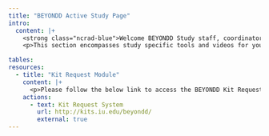 ```yaml
---
title: "BEYONDD Active Study Page"
intro:
  content: |+
    <strong class="ncrad-blue">Welcome BEYONDD Study staff, coordinators, and PI's.</strong>
    <p>This section encompasses study specific tools and videos for your reference. If you have any questions, comments, or new ideas please contact NCRAD by <a href="mailto:mailto:alzstudy@iu.edu" class="link">email</a> or phone (800) 526-2839 or directly at (317) 278-1170.</p>

tables:
resources:
  - title: "Kit Request Module"
    content: |+
      <p>Please follow the below link to access the BEYONDD Kit Request Module. This link will direct you to a REDCap database where study coordinators and staff may request kits, individual supplies, and/or labels. Please allow up to three weeks for kit requests to be compiled and delivered to your site.</p>
    actions:
      - text: Kit Request System
        url: http://kits.iu.edu/beyondd/
        external: true
---
```

